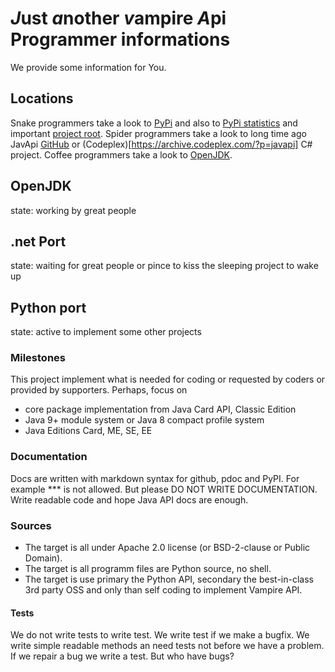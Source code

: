 # *J*ust *a*nother *v*ampire *A*pi Programmer informations #

We provide some information for You.

## Locations ##
Snake programmers take a look to [PyPi](https://pypi.org/project/VampireAPI/) and
also to [PyPi statistics](https://pypistats.org/packages/vampireapi) and important [project root](https://github.com/bastie/PythonVampire).
Spider programmers take a look to long time ago JavApi [GitHub](https://github.com/RealBastie/JavApi) or (Codeplex)[https://archive.codeplex.com/?p=javapi] C# project.
Coffee programmers take a look to [OpenJDK](https://openjdk.java.net).

## OpenJDK ##
state: working by great people

## .net Port ##
state: waiting for great people or pince to kiss the sleeping project to wake up

## Python port ##
state: active to implement some other projects

### Milestones ###
This project implement what is needed for coding or requested by coders or provided by supporters.
Perhaps, focus on
* core package implementation from Java Card API, Classic Edition
* Java 9+ module system or Java 8 compact profile system
* Java Editions Card, ME, SE, EE

### Documentation ###
Docs are written with markdown syntax for github, pdoc and PyPI. For example *** is not allowed.
But please DO NOT WRITE DOCUMENTATION. Write readable code and hope Java API docs are enough.

### Sources ###
* The target is all under Apache 2.0 license (or BSD-2-clause or Public Domain).
* The target is all programm files are Python source, no shell.
* The target is use primary the Python API, secondary the best-in-class 3rd party OSS and only than self coding to implement Vampire API.

#### Tests ####
We do not write tests to write test. We write test if we make a bugfix. We write simple readable methods an need tests not before we have a problem.
If we repair a bug we write a test. But who have bugs?
